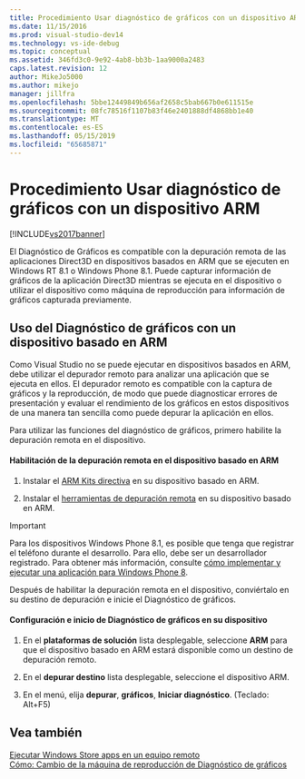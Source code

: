 ```yaml
---
title: Procedimiento Usar diagnóstico de gráficos con un dispositivo ARM | Documentos de Microsoft
ms.date: 11/15/2016
ms.prod: visual-studio-dev14
ms.technology: vs-ide-debug
ms.topic: conceptual
ms.assetid: 346fd3c0-9e92-4ab8-bb3b-1aa9000a2483
caps.latest.revision: 12
author: MikeJo5000
ms.author: mikejo
manager: jillfra
ms.openlocfilehash: 5bbe12449849b656af2658c5bab667b0e611515e
ms.sourcegitcommit: 08fc78516f1107b83f46e2401888df4868bb1e40
ms.translationtype: MT
ms.contentlocale: es-ES
ms.lasthandoff: 05/15/2019
ms.locfileid: "65685871"
---
```

# <a name="how-to-use-graphics-diagnostics-with-an-arm-device"></a>Procedimiento Usar diagnóstico de gráficos con un dispositivo ARM
[!INCLUDE[vs2017banner](../includes/vs2017banner.md)]

El Diagnóstico de Gráficos es compatible con la depuración remota de las aplicaciones Direct3D en dispositivos basados en ARM que se ejecuten en Windows RT 8.1 o Windows Phone 8.1. Puede capturar información de gráficos de la aplicación Direct3D mientras se ejecuta en el dispositivo o utilizar el dispositivo como máquina de reproducción para información de gráficos capturada previamente.  
  
## <a name="using-graphics-diagnostics-with-an-arm-based-device"></a>Uso del Diagnóstico de gráficos con un dispositivo basado en ARM  
 Como Visual Studio no se puede ejecutar en dispositivos basados en ARM, debe utilizar el depurador remoto para analizar una aplicación que se ejecuta en ellos. El depurador remoto es compatible con la captura de gráficos y la reproducción, de modo que puede diagnosticar errores de presentación y evaluar el rendimiento de los gráficos en estos dispositivos de una manera tan sencilla como puede depurar la aplicación en ellos.  
  
 Para utilizar las funciones del diagnóstico de gráficos, primero habilite la depuración remota en el dispositivo.  
  
#### <a name="to-enable-remote-debugging-on-your-arm-based-device"></a>Habilitación de la depuración remota en el dispositivo basado en ARM  
  
1. Instalar el [ARM Kits directiva](https://msdn.microsoft.com/windows/desktop/dn469188) en su dispositivo basado en ARM.  
  
2. Instalar el [herramientas de depuración remota](https://my.visualstudio.com/Downloads?q=remote%20tools%20visual%20studio%202015) en su dispositivo basado en ARM.  
  
> [!IMPORTANT]
> Para los dispositivos Windows Phone 8.1, es posible que tenga que registrar el teléfono durante el desarrollo. Para ello, debe ser un desarrollador registrado. Para obtener más información, consulte [cómo implementar y ejecutar una aplicación para Windows Phone 8](https://msdn.microsoft.com/library/windowsphone/develop/ff402565.aspx).  
  
 Después de habilitar la depuración remota en el dispositivo, conviértalo en su destino de depuración e inicie el Diagnóstico de gráficos.  
  
#### <a name="to-configure-and-start-graphics-diagnostics-on-your-device"></a>Configuración e inicio de Diagnóstico de gráficos en su dispositivo  
  
1. En el **plataformas de solución** lista desplegable, seleccione **ARM** para que el dispositivo basado en ARM estará disponible como un destino de depuración remoto.  
  
2. En el **depurar destino** lista desplegable, seleccione el dispositivo ARM.  
  
3. En el menú, elija **depurar**, **gráficos**, **Iniciar diagnóstico**. (Teclado: Alt+F5)  
  
## <a name="see-also"></a>Vea también  
 [Ejecutar Windows Store apps en un equipo remoto](../debugger/run-windows-store-apps-on-a-remote-machine.md)   
 [Cómo: Cambio de la máquina de reproducción de Diagnóstico de gráficos](../debugger/how-to-change-the-graphics-diagnostics-playback-machine.md)
